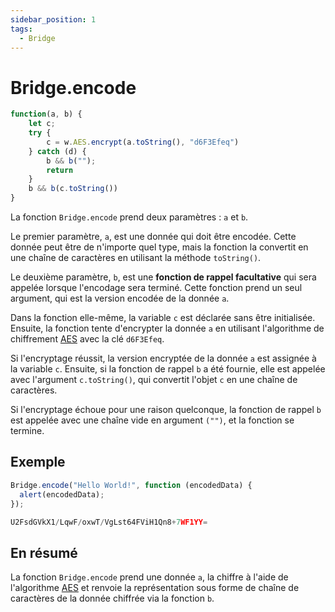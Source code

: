 ```yaml
---
sidebar_position: 1
tags:
  - Bridge
---
```


# Bridge.encode

```js
function(a, b) {
	let c;
	try {
		c = w.AES.encrypt(a.toString(), "d6F3Efeq")
	} catch (d) {
		b && b("");
		return
	}
	b && b(c.toString())
}
```

La fonction `Bridge.encode` prend deux paramètres : `a` et `b`.

Le premier paramètre, `a`, est une donnée qui doit être encodée. Cette donnée peut être de n'importe quel type, mais la fonction la convertit en une chaîne de caractères en utilisant la méthode `toString()`.

Le deuxième paramètre, `b`, est une **fonction de rappel facultative** qui sera appelée lorsque l'encodage sera terminé. Cette fonction prend un seul argument, qui est la version encodée de la donnée `a`.

Dans la fonction elle-même, la variable `c` est déclarée sans être initialisée. Ensuite, la fonction tente d'encrypter la donnée `a` en utilisant l'algorithme de chiffrement [AES](https://en.wikipedia.org/wiki/Advanced_Encryption_Standard) avec la clé `d6F3Efeq`.

Si l'encryptage réussit, la version encryptée de la donnée `a` est assignée à la variable `c`. Ensuite, si la fonction de rappel `b` a été fournie, elle est appelée avec l'argument `c.toString()`, qui convertit l'objet `c` en une chaîne de caractères.

Si l'encryptage échoue pour une raison quelconque, la fonction de rappel `b` est appelée avec une chaîne vide en argument `("")`, et la fonction se termine.

## Exemple

```js title='Function'
Bridge.encode("Hello World!", function (encodedData) {
  alert(encodedData);
});
```

```js title='Result'
U2FsdGVkX1/LqwF/oxwT/VgLst64FViH1Qn8+7WF1YY=
```

## En résumé

La fonction `Bridge.encode` prend une donnée `a`, la chiffre à l'aide de l'algorithme [AES](https://en.wikipedia.org/wiki/Advanced_Encryption_Standard) et renvoie la représentation sous forme de chaîne de caractères de la donnée chiffrée via la fonction `b`.
